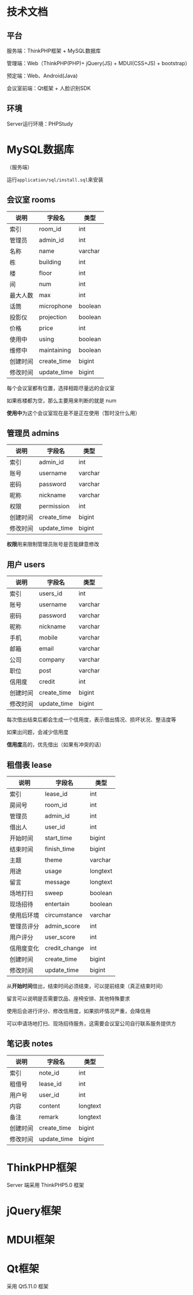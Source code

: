 # 技术文档

## 平台

服务端：ThinkPHP框架 + MySQL数据库

管理端：Web（ThinkPHP(PHP)+ jQuery(JS) + MDUI(CSS+JS) + bootstrap）

预定端：Web、Android(Java)

会议室前端：Qt框架 + 人脸识别SDK

## 环境

Server运行环境：PHPStudy



# MySQL数据库

（服务端）

运行`application/sql/install.sql`来安装

## 会议室 rooms

| 说明     | 字段名      | 类型    |
| -------- | ----------- | ------- |
| 索引     | room_id     | int     |
| 管理员   | admin_id    | int     |
| 名称     | name        | varchar |
| 栋       | building    | int     |
| 楼       | floor       | int     |
| 间       | num         | int     |
| 最大人数 | max         | int     |
| 话筒     | microphone  | boolean |
| 投影仪   | projection  | boolean |
| 价格     | price       | int     |
| 使用中   | using       | boolean |
| 维修中   | maintaining | boolean |
| 创建时间 | create_time | bigint  |
| 修改时间 | update_time | bigint  |

每个会议室都有位置，选择相距尽量远的会议室

如果栋楼都为空，那么主要用来判断的就是 num

**使用中**为这个会议室现在是不是正在使用（暂时没什么用）

## 管理员 admins

| 说明     | 字段名      | 类型    |
| -------- | ----------- | ------- |
| 索引     | admin_id    | int     |
| 账号     | username    | varchar |
| 密码     | password    | varchar |
| 昵称     | nickname    | varchar |
| 权限     | permission  | int     |
| 创建时间 | create_time | bigint  |
| 修改时间 | update_time | bigint  |

**权限**用来限制管理员账号是否能肆意修改

## 用户 users

| 说明     | 字段名      | 类型    |
| -------- | ----------- | ------- |
| 索引     | users_id    | int     |
| 账号     | username    | varchar |
| 密码     | password    | varchar |
| 昵称     | nickname    | varchar |
| 手机     | mobile      | varchar |
| 邮箱     | email       | varchar |
| 公司     | company     | varchar |
| 职位     | post        | varchar |
| 信用度   | credit      | int     |
| 创建时间 | create_time | bigint  |
| 修改时间 | update_time | bigint  |

每次借出结束后都会生成一个信用度，表示借出情况、损坏状况、整洁度等

如果出问题，会减少信用度

**信用度**高的，优先借出（如果有冲突的话）



## 租借表 lease

| 说明       | 字段名        | 类型     |
| ---------- | ------------- | -------- |
| 索引       | lease_id      | int      |
| 房间号     | room_id       | int      |
| 管理员     | admin_id      | int      |
| 借出人     | user_id       | int      |
| 开始时间   | start_time    | bigint   |
| 结束时间   | finish_time   | bigint   |
| 主题       | theme         | varchar  |
| 用途       | usage         | longtext |
| 留言       | message       | longtext |
| 场地打扫   | sweep         | boolean  |
| 现场招待   | entertain     | boolean  |
| 使用后环境 | circumstance  | varchar  |
| 管理员评分 | admin_score   | int      |
| 用户评分   | user_score    | int      |
| 信用度变化 | credit_change | int      |
| 创建时间   | create_time   | bigint   |
| 修改时间   | update_time   | bigint   |

从**开始时间**借出，结束时间必须结束，可以提前结束（真正结束时间）

留言可以说明是否需要饮品、座椅安排、其他特殊要求

使用后会进行评分、修改信用度，如果损坏情况严重，会降信用

可以申请场地打扫、现场招待服务，这需要会议室公司自行联系服务提供方



## 笔记表 notes

| 说明     | 字段名      | 类型     |
| -------- | ----------- | -------- |
| 索引     | note_id     | int      |
| 租借号   | lease_id    | int      |
| 用户号   | user_id     | int      |
| 内容     | content     | longtext |
| 备注     | remark      | longtext |
| 创建时间 | create_time | bigint   |
| 修改时间 | update_time | bigint   |



# ThinkPHP框架

Server 端采用 ThinkPHP5.0 框架



# jQuery框架





# MDUI框架





# Qt框架

采用 Qt5.11.0 框架



